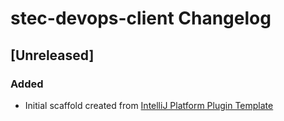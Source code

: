 <!-- Keep a Changelog guide -> https://keepachangelog.com -->

# stec-devops-client Changelog

## [Unreleased]
### Added
- Initial scaffold created from [IntelliJ Platform Plugin Template](https://github.com/JetBrains/intellij-platform-plugin-template)
